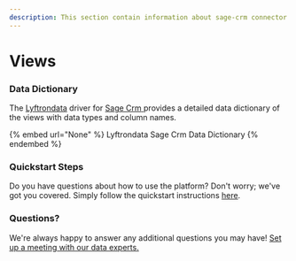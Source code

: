 ```yaml
---
description: This section contain information about sage-crm connector views information
---
```


# Views

### Data Dictionary

The [Lyftrondata](https://www.lyftrondata.com/) driver for [Sage Crm](None/)[ ](https://www.lyftrondata.com/integration/sage-crm/)provides a detailed data dictionary of the views with data types and column names.

{% embed url="None" %}
Lyftrondata Sage Crm Data Dictionary
{% endembed %}

### Quickstart Steps

Do you have questions about how to use the platform? Don't worry; we've got you covered. Simply follow the quickstart instructions [here](../README.md).

### Questions? <a href="#questions" id="questions"></a>

We're always happy to answer any additional questions you may have! [Set up a meeting with our data experts.](https://www.lyftrondata.com/book-a-meeting/)


